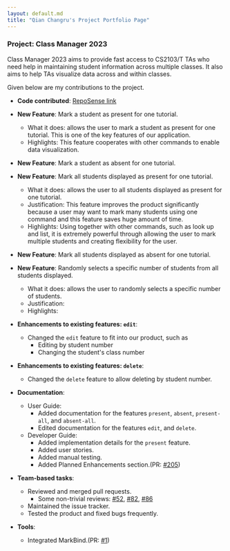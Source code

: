 ```yaml
---
layout: default.md
title: "Qian Changru's Project Portfolio Page"
---
```


### Project: Class Manager 2023

Class Manager 2023 aims to provide fast access to CS2103/T TAs who need help in maintaining student information across multiple classes. It also aims to help TAs visualize data across and within classes.

Given below are my contributions to the project.

* **Code contributed**: [RepoSense link](https://nus-cs2103-ay2324s1.github.io/tp-dashboard/?search=changruhenryqian&breakdown=true)

* **New Feature**: Mark a student as present for one tutorial.
  * What it does: allows the user to mark a student as present for one tutorial. This is one of the key features of our application.
  * Highlights: This feature cooperates with other commands to enable data visualization.

* **New Feature**: Mark a student as absent for one tutorial.

* **New Feature**: Mark all students displayed as present for one tutorial.
  * What it does: allows the user to all students displayed as present for one tutorial.
  * Justification: This feature improves the product significantly because a user may want to mark many students using one command and this feature saves huge amount of time.
  * Highlights: Using together with other commands, such as look up and list, it is extremely powerful through allowing the user to mark multiple students and creating flexibility for the user.

* **New Feature**: Mark all students displayed as absent for one tutorial.

* **New Feature**: Randomly selects a specific number of students from all students displayed.
  * What it does: allows the user to randomly selects a specific number of students.
  * Justification:
  * Highlights:

* **Enhancements to existing features: `edit`**:
  * Changed the `edit` feature to fit into our product, such as 
    * Editing by student number
    * Changing the student's class number

* **Enhancements to existing features: `delete`**:
  * Changed the `delete` feature to allow deleting by student number.

* **Documentation**:
  * User Guide:
    * Added documentation for the features `present`, `absent`, `present-all`, and `absent-all`.
    * Edited documentation for the features `edit`, and `delete`.
  * Developer Guide:
    * Added implementation details for the `present` feature.
    * Added user stories.
    * Added manual testing.
    * Added Planned Enhancements section.(PR: [#205](https://github.com/AY2324S1-CS2103T-T11-1/tp/pull/205))

* **Team-based tasks**:
  * Reviewed and merged pull requests.
    * Some non-trivial reviews: [#52](https://github.com/AY2324S1-CS2103T-T11-1/tp/pull/52), [#82](https://github.com/AY2324S1-CS2103T-T11-1/tp/pull/82), [#86](https://github.com/AY2324S1-CS2103T-T11-1/tp/pull/86)
  * Maintained the issue tracker.
  * Tested the product and fixed bugs frequently.

* **Tools**:
  * Integrated MarkBind.(PR: [#1](https://github.com/AY2324S1-CS2103T-T11-1/tp/pull/1))
